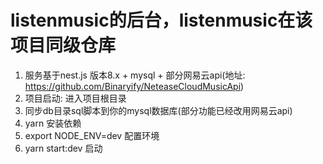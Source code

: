 # listenmusic的后台，listenmusic在该项目同级仓库
1. 服务基于nest.js 版本8.x + mysql + 部分网易云api(地址: https://github.com/Binaryify/NeteaseCloudMusicApi)
2. 项目启动: 进入项目根目录
3. 同步db目录sql脚本到你的mysql数据库(部分功能已经改用网易云api)
4. yarn 安装依赖
5. export NODE_ENV=dev 配置环境
6. yarn start:dev 启动
   